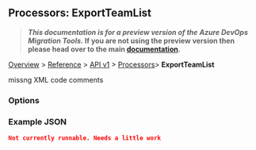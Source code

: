 ## Processors: ExportTeamList

>**_This documentation is for a preview version of the Azure DevOps Migration Tools._ If you are not using the preview version then please head over to the main [documentation](https://nkdagility.github.io/azure-devops-migration-tools).**

[Overview](../../../index.md) > [Reference](../../index.md) > [API v1](../index.md) > [Processors](index.md)> **ExportTeamList**

missng XML code comments

### Options

<Options>

### Example JSON

```JSON
Not currently runnable. Needs a little work
```